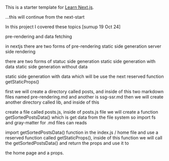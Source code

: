 This is a starter template for [Learn Next.js](https://nextjs.org/learn).


...this will continue from the next-start

In this project I covered these topics          [sumup 19 Oct 24]

pre-rendering and data fetching

in nextjs there are two forms of pre-rendering
static side generation
server side rendering

there are two forms of statuc side generation
static side generation with data 
static side generation without data

static side generation with data which will be use the next reserved function getStaticProps()

first we will create a directory called posts, and inside of this two markdown files named pre-rendering.md and another is ssg-ssr.md
then we will create another directory called lib, and inside of this

create a file called posts.js, inside of posts.js file we will create a function getSortedPostsData() which is get data from the file system so import fs and gray-matter for .md files can reads

import getSortedPostsData() function in the index.js / home file and use a reserved function called getStaticProps(), inside of this function we will call the getSortedPostsData() and return the props and use it to

the home page and a props.